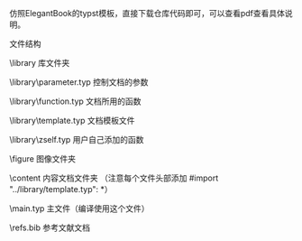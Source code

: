 仿照ElegantBook的typst模板，直接下载仓库代码即可，可以查看pdf查看具体说明。

文件结构

\library                 库文件夹

\library\parameter.typ   控制文档的参数

\library\function.typ    文档所用的函数

\library\template.typ    文档模板文件

\library\zself.typ       用户自己添加的函数

\figure                  图像文件夹

\content                 内容文档文件夹 （注意每个文件头部添加 #import "../library/template.typ": *）

\main.typ                主文件（编译使用这个文件）

\refs.bib                参考文献文档
